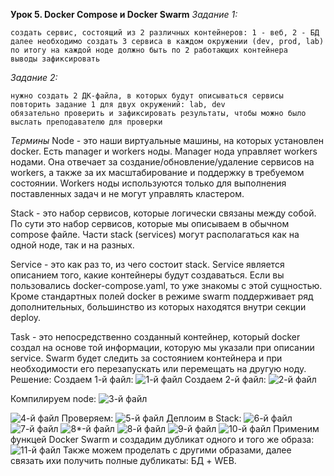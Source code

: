 **Урок 5. Docker Compose и Docker Swarm**
*Задание 1:*

    создать сервис, состоящий из 2 различных контейнеров: 1 - веб, 2 - БД
    далее необходимо создать 3 сервиса в каждом окружении (dev, prod, lab)
    по итогу на каждой ноде должно быть по 2 работающих контейнера
    выводы зафиксировать

*Задание 2:*

    нужно создать 2 ДК-файла, в которых будут описываться сервисы
    повторить задание 1 для двух окружений: lab, dev
    обязательно проверить и зафиксировать результаты, чтобы можно было выслать преподавателю для проверки

*Термины*
Node - это наши виртуальные машины, на которых установлен docker. Есть manager и workers ноды. Manager нода управляет workers нодами. Она отвечает за создание/обновление/удаление сервисов на workers, а также за их масштабирование и поддержку в требуемом состоянии. Workers ноды используются только для выполнения поставленных задач и не могут управлять кластером.

Stack - это набор сервисов, которые логически связаны между собой. По сути это набор сервисов, которые мы описываем в обычном compose файле. Части stack (services) могут располагаться как на одной ноде, так и на разных.

Service - это как раз то, из чего состоит stack. Service является описанием того, какие контейнеры будут создаваться. Если вы пользовались docker-compose.yaml, то уже знакомы с этой сущностью. Кроме стандартных полей docker в режиме swarm поддерживает ряд дополнительных, большинство из которых находятся внутри секции deploy.

Task - это непосредственно созданный контейнер, который docker создал на основе той информации, которую мы указали при описании service. Swarm будет следить за состоянием контейнера и при необходимости его перезапускать или перемещать на другую ноду.
Решение:
Создаем 1-й файл:
![1-й файл](/1_1.JPG)
Создаем 2-й файл:
![2-й файл](/1_2.JPG)

Компилируем node:
![3-й файл](/1_3.png)

![4-й файл](/1_4.png)
Проверяем:
![5-й файл](/1_5.png)
Деплоим в Stack:
![6-й файл](/1_6.png)
![7-й файл](/1_7.png)
![8*-й файл](/1_9.png)
![8-й файл](/1_88.JPG)
![9-й файл](/1_111.JPG)
![10-й файл](/1_10.png)
Применим функцей Docker Swarm и создадим дубликат одного и того же образа:
![11-й файл](/1_11.png)
Также можем проделать с другими образами, далее связать ихи получить полные дубликаты: БД + WEB.